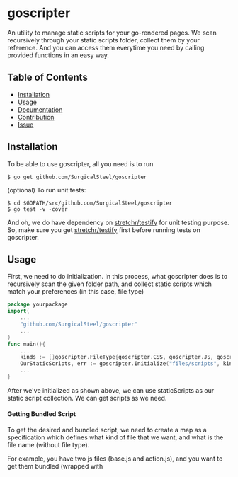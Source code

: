 # goscripter
An utility to manage static scripts for your go-rendered pages.
We scan recursively through your static scripts folder, collect them by your reference. And you can access them everytime you need by calling provided functions in an easy way.

## Table of Contents

* [Installation](#installation)
* [Usage](#usage)
* [Documentation](#documentation)
* [Contribution](#contribution)
* [Issue](#issue)

## Installation

To be able to use goscripter, all you need is to run

    $ go get github.com/SurgicalSteel/goscripter

(optional) To run unit tests:

    $ cd $GOPATH/src/github.com/SurgicalSteel/goscripter
    $ go test -v -cover

And oh, we do have dependency on [stretchr/testify](https://github.com/stretchr/testify) for unit testing purpose. So, make sure you get [stretchr/testify](https://github.com/stretchr/testify) first before running tests on goscripter.

## Usage
First, we need to do initialization. In this process, what goscripter does is to recursively scan the given folder path, and collect static scripts which match your preferences (in this case, file type)
```go
package yourpackage
import(
    ...
    "github.com/SurgicalSteel/goscripter"
    ...
)
func main(){
    ...
    kinds := []goscripter.FileType{goscripter.CSS, goscripter.JS, goscripter.JSON}
    OurStaticScripts, err := goscripter.Initialize("files/scripts", kinds)
    ...
}
```

After we've initialized as shown above, we can use staticScripts as our static script collection. We can get scripts as we need.

#### Getting Bundled Script

To get the desired and bundled script, we need to create a map as a specification which defines what kind of file that we want, and what is the file name (without file type).

For example, you have two js files (base.js and action.js), and you want to get them bundled (wrapped with <script> tag) so that it is ready to use.
Then you need to specify it, and get the bundled script (as specified) like this :

```go
package yourpackage

import(
    "net/http"
    "github.com/SurgicalSteel/goscripter"
    "text/template"
)

func Handle404PageRender(w http.ResponseWriter, r *http.Request) {
    //data map which will be passed for rendering purpose
    data := make(map[string]interface{})

    // specify bundleMap (what kind of scripts we need, and their names)    
    bundleMap := make(map[goscripter.FileType][]string)

    // in this case, we need two js files : base.js and action.js
    bundleMap[goscripter.JS] = []string{"base","action"}

    // get the bundled scripts
    scripts := OurStaticScripts.FindBundledScripts(bundleMap)

    // check if the requested bundle of script is present
    if javascript, okjs := scripts[goscripter.JS]; okjs {
        // if exist, add it to the data map (for rendering)
		data["javascript"] = javascript
	}

    w.Header().Set("Content-Type", "text/html; charset=utf-8")
	tmpl := template.Must(template.New("404").ParseFiles("files/template/404.html"))
	tmpl.ExecuteTemplate(w, "404", data)
}    
```

To Include the script on the template, just use it like this :

```html
{{ define "404" }}
<html>
    <head>
        <title>Not found</title>
        {{ .javascript }}
    </head>
    <body>
        <h1>Oops, the page you requested was not found!</h1>
    </body>
</html>
{{ end }}
```

#### Getting JSON
To get the JSON string provided in the collected scripts (after initialization), in this case OurStaticScripts, all we need to do is create specification, and then call FindJSON on it.

Take a look at this :
```go
...
    studentDataScriptItem := goscripter.ScriptItem{
        Name : "StudentData",
        Kind : goscripter.JSON,
    }
    studentDataJSON := OurStaticScripts.FindJSON(studentDataScriptItem)
...
```

We also provide a simple utility to validate your JSON string. To use it, just call ValidateJSON().
Example :
```go
...
    isValidStudentData := goscripter.ValidateJSON(studentDataJSON) //returns boolean (true or false)
...
```

## Documentation
We use standard godoc as our code documentation tool. To view it, please follow these steps :
1. Open your terminal, head to this cloned repo (SurgicalSteel/goscripter)
2. run `godoc -http=:6060` (this will trigger godoc at port 6060)
3. Open your browser, and hit `http://127.0.0.1:6060/pkg/github.com/SurgicalSteel/goscripter/`

## Contribution
This repository is open for contribution. To make a contribution, please do following steps :
1. Fork this repository
2. Create a new branch (from master branch) for your feature
3. Ensure your changes have test covered, and code documentation
4. Create a pull request (don't forget to attach a clear description, tags are optional)
5. Within a week, we'll review your changes

## Issue
If you found some issues, feel free to submit it [here](https://github.com/SurgicalSteel/goscripter/issues/new)
